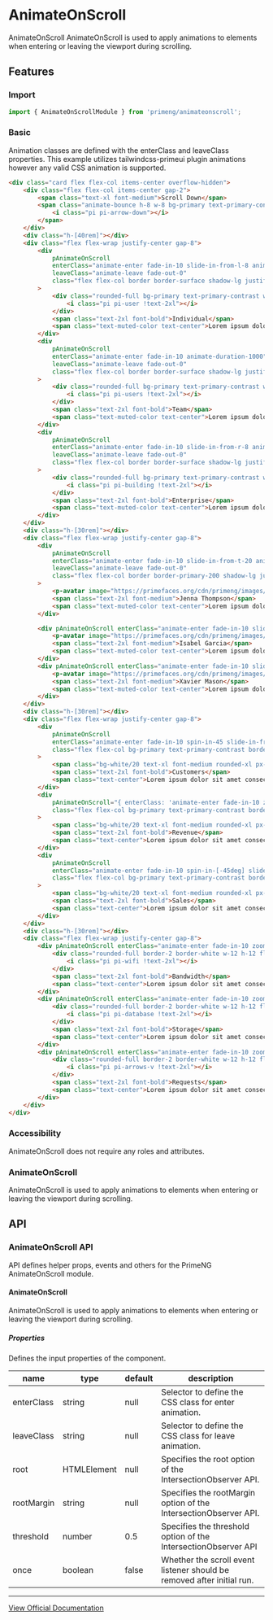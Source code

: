 # AnimateOnScroll

AnimateOnScroll AnimateOnScroll is used to apply animations to elements when entering or leaving the viewport during scrolling.

## Features

### Import

```typescript
import { AnimateOnScrollModule } from 'primeng/animateonscroll';
```

### Basic

Animation classes are defined with the enterClass and leaveClass properties. This example utilizes tailwindcss-primeui plugin animations however any valid CSS animation is supported.

```html
<div class="card flex flex-col items-center overflow-hidden">
    <div class="flex flex-col items-center gap-2">
        <span class="text-xl font-medium">Scroll Down</span>
        <span class="animate-bounce h-8 w-8 bg-primary text-primary-contrast rounded-full inline-flex items-center justify-center">
            <i class="pi pi-arrow-down"></i>
        </span>
    </div>
    <div class="h-[40rem]"></div>
    <div class="flex flex-wrap justify-center gap-8">
        <div
            pAnimateOnScroll
            enterClass="animate-enter fade-in-10 slide-in-from-l-8 animate-duration-1000"
            leaveClass="animate-leave fade-out-0"
            class="flex flex-col border border-surface shadow-lg justify-center items-center max-w-80 rounded-2xl p-8 gap-4"
        >
            <div class="rounded-full bg-primary text-primary-contrast w-12 h-12 flex items-center justify-center">
                <i class="pi pi-user !text-2xl"></i>
            </div>
            <span class="text-2xl font-bold">Individual</span>
            <span class="text-muted-color text-center">Lorem ipsum dolor sit amet consectetur adipisicing elit.</span>
        </div>
        <div
            pAnimateOnScroll
            enterClass="animate-enter fade-in-10 animate-duration-1000"
            leaveClass="animate-leave fade-out-0"
            class="flex flex-col border border-surface shadow-lg justify-center items-center max-w-80 rounded-2xl p-8 gap-4"
        >
            <div class="rounded-full bg-primary text-primary-contrast w-12 h-12 flex items-center justify-center">
                <i class="pi pi-users !text-2xl"></i>
            </div>
            <span class="text-2xl font-bold">Team</span>
            <span class="text-muted-color text-center">Lorem ipsum dolor sit amet consectetur adipisicing elit.</span>
        </div>
        <div
            pAnimateOnScroll
            enterClass="animate-enter fade-in-10 slide-in-from-r-8 animate-duration-1000"
            leaveClass="animate-leave fade-out-0"
            class="flex flex-col border border-surface shadow-lg justify-center items-center max-w-80 rounded-2xl p-8 gap-4"
        >
            <div class="rounded-full bg-primary text-primary-contrast w-12 h-12 flex items-center justify-center">
                <i class="pi pi-building !text-2xl"></i>
            </div>
            <span class="text-2xl font-bold">Enterprise</span>
            <span class="text-muted-color text-center">Lorem ipsum dolor sit amet consectetur adipisicing elit.</span>
        </div>
    </div>
    <div class="h-[30rem]"></div>
    <div class="flex flex-wrap justify-center gap-8">
        <div
            pAnimateOnScroll
            enterClass="animate-enter fade-in-10 slide-in-from-t-20 animate-duration-1000"
            leaveClass="animate-leave fade-out-0"
            class="flex flex-col border border-primary-200 shadow-lg justify-center items-center max-w-80 rounded-2xl p-8 gap-4"
        >
            <p-avatar image="https://primefaces.org/cdn/primeng/images/demo/avatar/amyelsner.png" shape="circle" size="xlarge" />
            <span class="text-2xl font-medium">Jenna Thompson</span>
            <span class="text-muted-color text-center">Lorem ipsum dolor sit amet consectetur adipisicing elit.</span>
        </div>

        <div pAnimateOnScroll enterClass="animate-enter fade-in-10 slide-in-from-b-20 animate-duration-1000" class="flex flex-col border border-primary-200 shadow-lg justify-center items-center max-w-80 rounded-2xl p-8 gap-4">
            <p-avatar image="https://primefaces.org/cdn/primeng/images/demo/avatar/asiyajavayant.png" shape="circle" size="xlarge" />
            <span class="text-2xl font-medium">Isabel Garcia</span>
            <span class="text-muted-color text-center">Lorem ipsum dolor sit amet consectetur adipisicing elit.</span>
        </div>
        <div pAnimateOnScroll enterClass="animate-enter fade-in-10 slide-in-from-t-20 animate-duration-1000" class="flex flex-col border border-primary-200 shadow-lg justify-center items-center max-w-80 rounded-2xl p-8 gap-4">
            <p-avatar image="https://primefaces.org/cdn/primeng/images/demo/avatar/onyamalimba.png" shape="circle" size="xlarge" />
            <span class="text-2xl font-medium">Xavier Mason</span>
            <span class="text-muted-color text-center">Lorem ipsum dolor sit amet consectetur adipisicing elit.</span>
        </div>
    </div>
    <div class="h-[30rem]"></div>
    <div class="flex flex-wrap justify-center gap-8">
        <div
            pAnimateOnScroll
            enterClass="animate-enter fade-in-10 spin-in-45 slide-in-from-t-12 animate-duration-1000"
            class="flex flex-col bg-primary text-primary-contrast border-primary shadow-lg justify-center items-center max-w-80 rounded-2xl p-8 gap-4"
        >
            <span class="bg-white/20 text-xl font-medium rounded-xl px-4 py-2">850K</span>
            <span class="text-2xl font-bold">Customers</span>
            <span class="text-center">Lorem ipsum dolor sit amet consectetur adipisicing elit.</span>
        </div>
        <div
            pAnimateOnScroll="{ enterClass: 'animate-enter fade-in-10 zoom-in-50 slide-in-from-t-20 animate-duration-1000' }"
            class="flex flex-col bg-primary text-primary-contrast border-primary shadow-lg justify-center items-center max-w-80 rounded-2xl p-8 gap-4"
        >
            <span class="bg-white/20 text-xl font-medium rounded-xl px-4 py-2">$1.5M</span>
            <span class="text-2xl font-bold">Revenue</span>
            <span class="text-center">Lorem ipsum dolor sit amet consectetur adipisicing elit.</span>
        </div>
        <div
            pAnimateOnScroll
            enterClass="animate-enter fade-in-10 spin-in-[-45deg] slide-in-from-t-16 animate-duration-1000"
            class="flex flex-col bg-primary text-primary-contrast border-primary shadow-lg justify-center items-center max-w-80 rounded-2xl p-8 gap-4"
        >
            <span class="bg-white/20 text-xl font-medium rounded-xl px-4 py-2">140K</span>
            <span class="text-2xl font-bold">Sales</span>
            <span class="text-center">Lorem ipsum dolor sit amet consectetur adipisicing elit.</span>
        </div>
    </div>
    <div class="h-[30rem]"></div>
    <div class="flex flex-wrap justify-center gap-8">
        <div pAnimateOnScroll enterClass="animate-enter fade-in-10 zoom-in-50 animate-duration-1000" class="flex flex-col bg-purple-500 text-white border-purple-500 shadow-lg justify-center items-center max-w-80 rounded-2xl p-8 gap-4">
            <div class="rounded-full border-2 border-white w-12 h-12 flex items-center justify-center">
                <i class="pi pi-wifi !text-2xl"></i>
            </div>
            <span class="text-2xl font-bold">Bandwidth</span>
            <span class="text-center">Lorem ipsum dolor sit amet consectetur adipisicing elit.</span>
        </div>
        <div pAnimateOnScroll enterClass="animate-enter fade-in-10 zoom-in-75 animate-duration-1000" class="flex flex-col bg-teal-500 text-white border-teal-500 shadow-lg justify-center items-center max-w-80 rounded-2xl p-8 gap-4">
            <div class="rounded-full border-2 border-white w-12 h-12 flex items-center justify-center">
                <i class="pi pi-database !text-2xl"></i>
            </div>
            <span class="text-2xl font-bold">Storage</span>
            <span class="text-center">Lorem ipsum dolor sit amet consectetur adipisicing elit.</span>
        </div>
        <div pAnimateOnScroll enterClass="animate-enter fade-in-10 zoom-in-50 animate-duration-1000" class="flex flex-col bg-indigo-500 text-white border-indigo-500 shadow-lg justify-center items-center max-w-80 rounded-2xl p-8 gap-4">
            <div class="rounded-full border-2 border-white w-12 h-12 flex items-center justify-center">
                <i class="pi pi-arrows-v !text-2xl"></i>
            </div>
            <span class="text-2xl font-bold">Requests</span>
            <span class="text-center">Lorem ipsum dolor sit amet consectetur adipisicing elit.</span>
        </div>
    </div>
</div>
```

### Accessibility

AnimateOnScroll does not require any roles and attributes.

### AnimateOnScroll

AnimateOnScroll is used to apply animations to elements when entering or leaving the viewport during scrolling.

## API

### AnimateOnScroll API

API defines helper props, events and others for the PrimeNG AnimateOnScroll module.

#### AnimateOnScroll

AnimateOnScroll is used to apply animations to elements when entering or leaving the viewport during scrolling.

##### Properties

Defines the input properties of the component.

| name | type | default | description |
| --- | --- | --- | --- |
| enterClass | string | null | Selector to define the CSS class for enter animation. |
| leaveClass | string | null | Selector to define the CSS class for leave animation. |
| root | HTMLElement | null | Specifies the root option of the IntersectionObserver API. |
| rootMargin | string | null | Specifies the rootMargin option of the IntersectionObserver API. |
| threshold | number | 0.5 | Specifies the threshold option of the IntersectionObserver API |
| once | boolean | false | Whether the scroll event listener should be removed after initial run. |

---

[View Official Documentation](https://primeng.org/animateonscroll)
